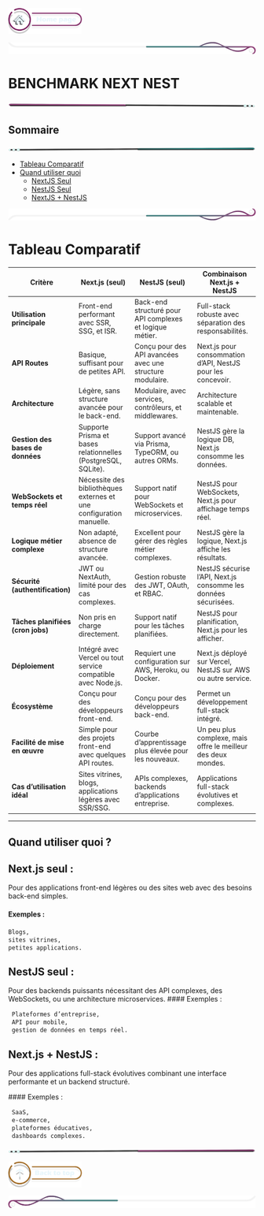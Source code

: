  <a href="../README.md">
  <img src="/assets/button/home_page.png" alt="Home page" style="width: 150px; height: auto;">
</a>

![border](/assets/line/border_deco_rt.png)

# BENCHMARK NEXT NEST

![border](/assets/line/line-pink-point_l.png)

## Sommaire

![border](/assets/line/line-teal-point_r.png)

- [Tableau Comparatif](#tableau-comparatif)
- [Quand utiliser quoi](#quand-utiliser-quoi-)
  - [NextJS Seul](#nextjs-seul-)
  - [NestJS Seul](#nextjs-seul-)
  - [NextJS + NestJS](#nextjs-seul-)

![border](/assets/line/border_deco_rb.png)

# Tableau Comparatif

| **Critère**                       | **Next.js (seul)**                                                  | **NestJS (seul)**                                         | **Combinaison Next.js + NestJS**                                |
| --------------------------------- | ------------------------------------------------------------------- | --------------------------------------------------------- | --------------------------------------------------------------- |
| **Utilisation principale**        | Front-end performant avec SSR, SSG, et ISR.                         | Back-end structuré pour API complexes et logique métier.  | Full-stack robuste avec séparation des responsabilités.         |
| **API Routes**                    | Basique, suffisant pour de petites API.                             | Conçu pour des API avancées avec une structure modulaire. | Next.js pour consommation d’API, NestJS pour les concevoir.     |
| **Architecture**                  | Légère, sans structure avancée pour le back-end.                    | Modulaire, avec services, contrôleurs, et middlewares.    | Architecture scalable et maintenable.                           |
| **Gestion des bases de données**  | Supporte Prisma et bases relationnelles (PostgreSQL, SQLite).       | Support avancé via Prisma, TypeORM, ou autres ORMs.       | NestJS gère la logique DB, Next.js consomme les données.        |
| **WebSockets et temps réel**      | Nécessite des bibliothèques externes et une configuration manuelle. | Support natif pour WebSockets et microservices.           | NestJS pour WebSockets, Next.js pour affichage temps réel.      |
| **Logique métier complexe**       | Non adapté, absence de structure avancée.                           | Excellent pour gérer des règles métier complexes.         | NestJS gère la logique, Next.js affiche les résultats.          |
| **Sécurité (authentification)**   | JWT ou NextAuth, limité pour des cas complexes.                     | Gestion robuste des JWT, OAuth, et RBAC.                  | NestJS sécurise l’API, Next.js consomme les données sécurisées. |
| **Tâches planifiées (cron jobs)** | Non pris en charge directement.                                     | Support natif pour les tâches planifiées.                 | NestJS pour planification, Next.js pour les afficher.           |
| **Déploiement**                   | Intégré avec Vercel ou tout service compatible avec Node.js.        | Requiert une configuration sur AWS, Heroku, ou Docker.    | Next.js déployé sur Vercel, NestJS sur AWS ou autre service.    |
| **Écosystème**                    | Conçu pour des développeurs front-end.                              | Conçu pour des développeurs back-end.                     | Permet un développement full-stack intégré.                     |
| **Facilité de mise en œuvre**     | Simple pour des projets front-end avec quelques API routes.         | Courbe d’apprentissage plus élevée pour les nouveaux.     | Un peu plus complexe, mais offre le meilleur des deux mondes.   |
| **Cas d’utilisation idéal**       | Sites vitrines, blogs, applications légères avec SSR/SSG.           | APIs complexes, backends d’applications entreprise.       | Applications full-stack évolutives et complexes.                |

---

## Quand utiliser quoi ?

## Next.js seul :

Pour des applications front-end légères ou des sites web avec des besoins back-end simples.

#### Exemples :

```
Blogs,
sites vitrines,
petites applications.
```

## NestJS seul :

Pour des backends puissants nécessitant des API complexes, des WebSockets, ou une architecture microservices.
#### Exemples :

```
 Plateformes d’entreprise,
 API pour mobile,
 gestion de données en temps réel.
```

## Next.js + NestJS :

Pour des applications full-stack évolutives combinant une interface performante et un backend structuré.

#### Exemples :

```
 SaaS,
 e-commerce,
 plateformes éducatives,
 dashboards complexes.
```

![border](/assets/line/line-pink-point_r.png)

<a href="#sommaire">
  <img src="/assets/button/back_to_top.png" alt="Back to top" style="width: 150px; height: auto;">
</a>

![border](/assets/line/border_deco_l.png)
